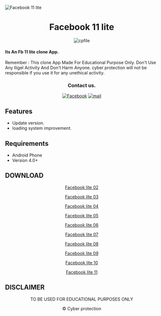 ![Facebook 11 lite](https://github.com/cpfile/Facebook-11-lite-update-version-/assets/133189455/aca14d2f-4621-4611-ad57-cc6bde27137e)

<h1 align=center>Facebook 11 lite</h1>
<p align="center"> <img src="https://komarev.com/ghpvc/?username=cpfile&label=Total Facebook 11 lite %20download&color=0e75b6&style=flat" alt="cpfile" /> </p>

#### Its An Fb 11 lite clone  App. 
Remember : This clone App Made For Educational Purpose Only. Don't Use Any Iligel Activity And Don't Harm Anyone. cyber protection will not be responsible if you use it for any unethical activity.
<div align="center">

### Contact us.
[![Facebook](https://img.shields.io/badge/Facebook-1877F2?style=for-the-badge&logo=facebook&logoColor=white)](https://m.facebook.com/groups/cyberprotectionofficial/)
[![mail](https://img.shields.io/badge/Gmail-D14836?style=for-the-badge&logo=gmail&logoColor=white)](mailto:mehedi0213@gmail.com)

</div>

## Features

 - Update version.
 - loading system improvement.

## Requirements
 - Android Phone
 - Version 4.0+
 
 ## DOWNLOAD
 <p align="center"> <a href="https://github.com/cpfile/Facebook-11-lite-update-version-/releases/download/V2.0/Lite.2.apk">Facebook lite 02</a>

 <p align="center"><a href="https://github.com/cpfile/Facebook-11-lite-update-version-/releases/download/V2.0/Lite.3.apk">Facebook lite 03</a>
 <p align="center"><a href="https://github.com/cpfile/Facebook-11-lite-update-version-/releases/download/V2.0/Lite.4.apk">Facebook lite 04</a>
 <p align="center"><a href="https://github.com/cpfile/Facebook-11-lite-update-version-/releases/download/V2.0/Lite.5.apk">Facebook lite 05</a>
 <p align="center"><a href="https://github.com/cpfile/Facebook-11-lite-update-version-/releases/download/V2.0/Lite.6.apk">Facebook lite 06</a>
 <p align="center"><a href="https://github.com/cpfile/Facebook-11-lite-update-version-/releases/download/V2.0/Lite.7.apk">Facebook lite 07</a>
 <p align="center"><a href="https://github.com/cpfile/Facebook-11-lite-update-version-/releases/download/V2.0/Lite.8.apk">Facebook lite 08</a>
 <p align="center"><a href="https://github.com/cpfile/Facebook-11-lite-update-version-/releases/download/V2.0/Lite.9.apk">Facebook lite 09</a>
 <p align="center"><a href="https://github.com/cpfile/Facebook-11-lite-update-version-/releases/download/V2.0/Lite.10.apk">Facebook lite 10</a>
 
<p align="center"><a href="https://github.com/cpfile/Facebook-11-lite-update-version-/releases/download/V2.0/Lite.11.apk">Facebook lite 11</a>

## DISCLAIMER
<p align="center">
 TO BE USED FOR EDUCATIONAL PURPOSES ONLY
</p>
<p align="center">© Cyber protection 
